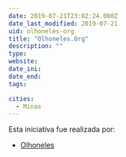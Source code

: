 ```yaml
---
date: 2019-07-21T23:02:24.000Z
date_last_modified: 2019-07-21
uid: olhoneles-org
title: "Olhoneles.Org"
description: ""
type: 
website: 
date_ini: 
date_end: 
tags:

cities: 
  - Minas
---
```


Esta iniciativa fue realizada por:

- [Olhoneles](/i/olhoneles.html)
